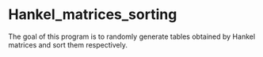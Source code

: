 # Hankel_matrices_sorting
The goal of this program is to randomly generate tables obtained by Hankel matrices and sort them respectively. 
